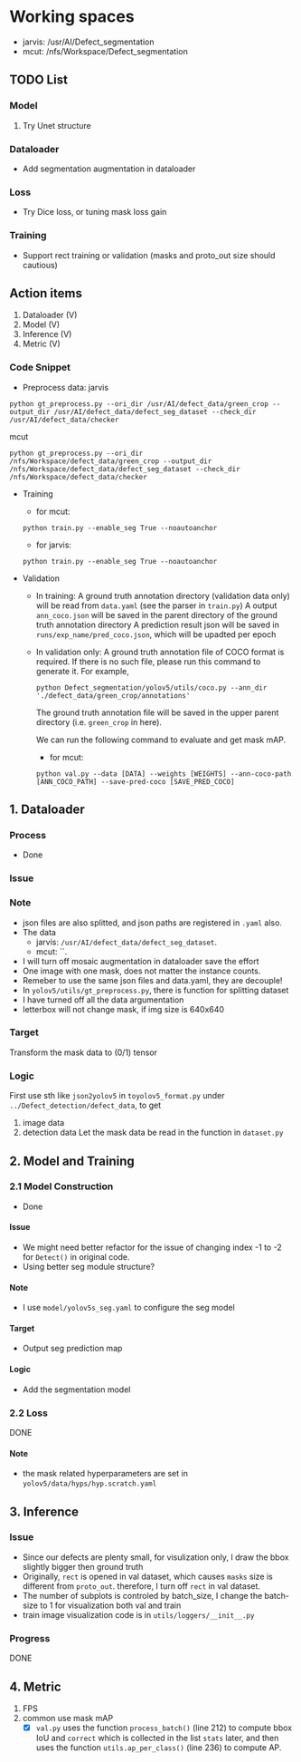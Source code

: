 # Working spaces
* jarvis: /usr/AI/Defect_segmentation
* mcut: /nfs/Workspace/Defect_segmentation

## TODO List

### Model
1. Try Unet structure

### Dataloader
* Add segmentation augmentation in dataloader

### Loss
* Try Dice loss, or tuning mask loss gain

### Training
* Support rect training or validation (masks and proto_out size should cautious)

## Action items
1. Dataloader (V)
2. Model (V)
3. Inference (V)
4. Metric (V)

### Code Snippet
* Preprocess data:
jarvis
```
python gt_preprocess.py --ori_dir /usr/AI/defect_data/green_crop --output_dir /usr/AI/defect_data/defect_seg_dataset --check_dir /usr/AI/defect_data/checker
```

mcut
```
python gt_preprocess.py --ori_dir /nfs/Workspace/defect_data/green_crop --output_dir /nfs/Workspace/defect_data/defect_seg_dataset --check_dir /nfs/Workspace/defect_data/checker
```

* Training
    * for mcut:
    ```
    python train.py --enable_seg True --noautoanchor
    ```
    * for jarvis:
    ```
    python train.py --enable_seg True --noautoanchor
    ```

* Validation
    * In training:
        A ground truth annotation directory (validation data only) will be read from `data.yaml` (see the parser in `train.py`)
        A output `ann_coco.json` will be saved in the parent directory of the ground truth annotation directory 
        A prediction result json will be saved in `runs/exp_name/pred_coco.json`, which will be upadted per epoch
    
    * In validation only:
        A ground truth annotation file of COCO format is required. If there is no such file, please run this command to generate it.
        For example,

        ```
        python Defect_segmentation/yolov5/utils/coco.py --ann_dir './defect_data/green_crop/annotations' 
        ```

        The ground truth annotation file will be saved in the upper parent directory (i.e. `green_crop` in here).

        We can run the following command to evaluate and get mask mAP.

        * for mcut:
        ```
        python val.py --data [DATA] --weights [WEIGHTS] --ann-coco-path [ANN_COCO_PATH] --save-pred-coco [SAVE_PRED_COCO]
        ```

## 1. Dataloader
### Process
* Done
### Issue

### Note
* json files are also splitted, and json paths are registered in `.yaml` also.
* The data
    * jarvis: `/usr/AI/defect_data/defect_seg_dataset`.
    * mcut: ``.
* I will turn off mosaic augmentation in dataloader save the effort
* One image with one mask, does not matter the instance counts.
* Remeber to use the same json files and data.yaml, they are decouple!
* In `yolov5/utils/gt_preprocess.py`, there is function for splitting dataset
* I have turned off all the data argumentation
* letterbox will not change mask, if img size is 640x640

### Target
Transform the mask data to (0/1) tensor

### Logic
First use sth like `json2yolov5` in `toyolov5_format.py` under `../Defect_detection/defect_data`, to get
1. image data
2. detection data
Let the mask data be read in the function in `dataset.py`

## 2. Model and Training

### 2.1 Model Construction
* Done

#### Issue
* We might need better refactor for the issue of changing index -1 to -2 for `Detect()` in original code.
* Using better seg module structure?

#### Note
* I use `model/yolov5s_seg.yaml` to configure the seg model

#### Target
* Output seg prediction map

#### Logic
* Add the segmentation model

### 2.2 Loss
DONE

#### Note
* the mask related hyperparameters are set in `yolov5/data/hyps/hyp.scratch.yaml`


## 3. Inference

### Issue
* Since our defects are plenty small, for visulization only, I draw the bbox slightly bigger then ground truth
* Originally, `rect` is opened in val dataset, which causes `masks` size is different from `proto_out`.
  therefore, I turn off `rect` in val dataset.
* The number of subplots is controled by batch_size, I change the batch-size to 1 for visualization both val and train
* train image visualization code is in `utils/loggers/__init__.py`

### Progress
DONE
    

## 4. Metric
1. FPS
2. common use mask mAP
    - [x] `val.py` uses the function `process_batch()` (line 212) to compute bbox IoU and `correct` which is collected in the list `stats` later, and then uses the function `utils.ap_per_class()` (line 236) to compute AP.